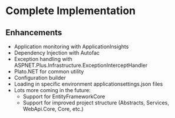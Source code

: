 # Complete Implementation

## Enhancements

- Application monitoring with ApplicationInsights
- Dependency Injection with Autofac
- Exception handling with ASPNET.Plus.Infrastructure.ExceptionInterceptHandler
- Plato.NET for common utility
- Configuration builder
- Loading in specific environment applicationsettings.json files
- Lots more coming in the future:
  - Support for EntityFrameworkCore
  - Support for improved project structure (Abstracts, Services, WebApi.Core, Core, etc.) 